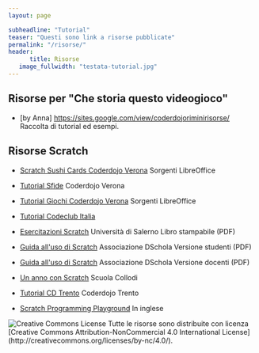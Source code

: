 ```yaml
---
layout: page

subheadline: "Tutorial"
teaser: "Questi sono link a risorse pubblicate"
permalink: "/risorse/"
header:
      title: Risorse
   image_fullwidth: "testata-tutorial.jpg"
---
```


## Risorse per "Che storia questo videogioco"
* [by Anna] https://sites.google.com/view/coderdojoriminirisorse/ Raccolta di tutorial ed esempi.


## Risorse Scratch

* [Scratch Sushi Cards	Coderdojo Verona](https://drive.google.com/folderview?id=0BzlYujM7klXnT1VBeXh6WDBrQ0k&usp=sharing) Sorgenti LibreOffice

* [Tutorial Sfide](http://www.coderdojovr.it/?page_id=542) Coderdojo Verona

* [Tutorial Giochi	Coderdojo Verona](https://drive.google.com/drive/folders/0BzlYujM7klXnMndvSXdWSWoxLXc) Sorgenti LibreOffice

* [Tutorial	Codeclub Italia](http://projects.codeclubworld.org/it-IT/02_scratch_archive/index.html)

* [Esercitazioni Scratch](http://www.rimedia.unisa.it/laboratorioinformatica/pdf/eBook_scratch.pdf)	Università di Salerno	Libro stampabile (PDF)

* [Guida all'uso di Scratch](https://upload.wikimedia.org/wikibooks/it/4/4b/Diderot_2014_Guida_Studenti.pdf)	Associazione DSchola	Versione studenti (PDF)

* [Guida all'uso di Scratch](http://upload.wikimedia.org/wikibooks/it/0/0a/Diderot_2014_Guida_docenti.pdf)	Associazione DSchola	Versione docenti (PDF)

* [Un anno con Scratch](https://drive.google.com/file/d/0BzlYujM7klXnQzR0QVktcWtWZzQ/view?usp=sharing) Scuola Collodi

* [Tutorial CD Trento](http://coderdojotrento.it/category/risorse/scratch/) Coderdojo Trento

* [Scratch Programming Playground](https://inventwithscratch.com/book/)	In inglese

<img alt="Creative Commons License" style="border-width:0" src="https://i.creativecommons.org/l/by-nc/4.0/88x31.png" />
Tutte le risorse sono distribuite con licenza [Creative Commons Attribution-NonCommercial 4.0 International License](http://creativecommons.org/licenses/by-nc/4.0/).
